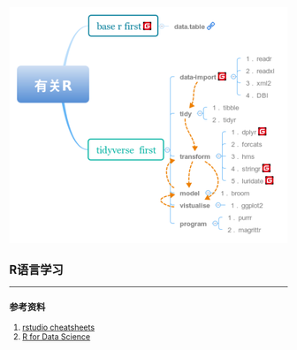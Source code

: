 ![](有关R.png)
##  R语言学习

---

### 参考资料
1. [rstudio cheatsheets](https://gitee.com/yejinlei-mirror/rstudio-cheatsheets)
2. [R for Data Science](https://r4ds.had.co.nz/index.html)